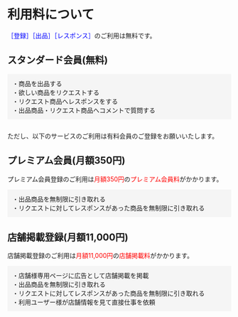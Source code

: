 # 利用料について

<font color="#0000ff">［登録］［出品］［レスポンス］</font>のご利用は無料です。
## **スタンダード会員(無料)**
<div style="padding: 10px; margin-bottom: 10px; border: 1px solid #f5f5f5; background-color: #f5f5f5;">
・商品を出品する<br>
・欲しい商品をリクエストする<br>
・リクエスト商品へレスポンスをする<br>
・出品商品・リクエスト商品へコメントで質問する
</div>
<br>
ただし、以下のサービスのご利用は有料会員のご登録をお願いいたします。

## **プレミアム会員(月額350円)**
プレミアム会員登録のご利用は<font color="#ff0000">月額350円</font>の<font color="#ff0000">プレミアム会員料</font>がかかります。
<div style="padding: 10px; margin-bottom: 10px; border: 1px solid #f5f5f5; background-color: #f5f5f5;">
・出品商品を無制限に引き取れる<br>
・リクエストに対してレスポンスがあった商品を無制限に引き取れる
</div>

## **店舗掲載登録(月額11,000円)**
店舗掲載登録のご利用は<font color="#ff0000">月額11,000円</font>の<font color="#ff0000">店舗掲載料</font>がかかります。
<div style="padding: 10px; margin-bottom: 10px; border: 1px solid #f5f5f5; background-color: #f5f5f5;">
・店舗様専用ページに広告として店舗掲載を掲載<br>
・出品商品を無制限に引き取れる<br>
・リクエストに対してレスポンスがあった商品を無制限に引き取れる<br>
・利用ユーザー様が店舗情報を見て直接仕事を依頼
</div>